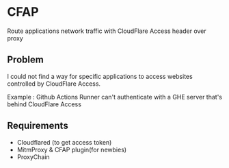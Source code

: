 # CFAP
Route applications network traffic with CloudFlare Access header over proxy


## Problem

I could not find a way for specific applications to access websites controlled by CloudFlare Access. 

Example : Github Actions Runner can't authenticate with a GHE server that's behind CloudFlare Access

## Requirements
- Cloudflared (to get access token)
- MitmProxy & CFAP plugin(for newbies)
- ProxyChain 
